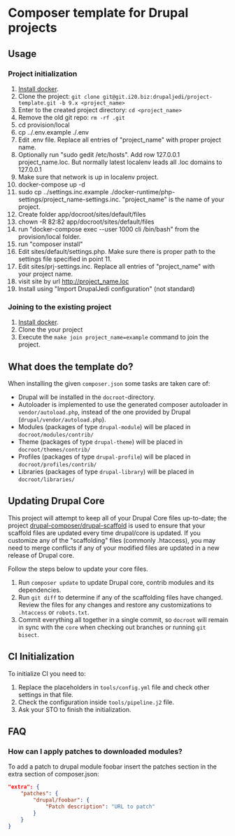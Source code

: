 # Composer template for Drupal projects
## Usage
### Project initialization
1. [Install docker](https://git.i20.biz/drupaljedi/localenv).
1. Clone the project: `git clone git@git.i20.biz:drupaljedi/project-template.git -b 9.x <project_name>`
1. Enter to the created project directory: `cd <project_name>`
1. Remove the old git repo: `rm -rf .git`
1. cd provision/local
1. cp ../.env.example ./.env
1. Edit .env file. Replace all entries of "project_name" with proper project name.
1. Optionally run "sudo gedit /etc/hosts". Add row 127.0.0.1	project_name.loc. But normally latest localenv leads all .loc domains to 127.0.0.1
1. Make sure that network is up in localenv project.
1. docker-compose up -d
1. sudo cp ../settings.inc.example ./docker-runtime/php-settings/project_name-settings.inc. "project_name" is the name of your project.
1. Create folder app/docroot/sites/default/files
1. chown -R 82:82 app/docroot/sites/default/files
1. run "docker-compose exec --user 1000 cli /bin/bash" from the provision/local folder.
1. run "composer install"
1. Edit sites/default/settings.php. Make sure there is proper path to the settings file specified in point 11.
1. Edit sites/prj-settings.inc. Replace all entries of "project_name" with your project name.
1. visit site by url http://project_name.loc
1. Install using "Import DrupalJedi configuration" (not standard)

### Joining to the existing project
1. [Install docker](https://git.i20.biz/drupaljedi/localenv).
1. Clone the your project
1. Execute the `make join project_name=example` command to join the project.

## What does the template do?

When installing the given `composer.json` some tasks are taken care of:

* Drupal will be installed in the `docroot`-directory.
* Autoloader is implemented to use the generated composer autoloader in `vendor/autoload.php`,
  instead of the one provided by Drupal (`drupal/vendor/autoload.php`).
* Modules (packages of type `drupal-module`) will be placed in `docroot/modules/contrib/`
* Theme (packages of type `drupal-theme`) will be placed in `docroot/themes/contrib/`
* Profiles (packages of type `drupal-profile`) will be placed in `docroot/profiles/contrib/`
* Libraries (packages of type `drupal-library`) will be placed in `docroot/libraries/`

## Updating Drupal Core

This project will attempt to keep all of your Drupal Core files up-to-date; the 
project [drupal-composer/drupal-scaffold](https://github.com/drupal-composer/drupal-scaffold) 
is used to ensure that your scaffold files are updated every time drupal/core is 
updated. If you customize any of the "scaffolding" files (commonly .htaccess), 
you may need to merge conflicts if any of your modified files are updated in a 
new release of Drupal core.

Follow the steps below to update your core files.

1. Run `composer update` to update Drupal core, contrib modules and its dependencies.
1. Run `git diff` to determine if any of the scaffolding files have changed. 
   Review the files for any changes and restore any customizations to 
  `.htaccess` or `robots.txt`.
1. Commit everything all together in a single commit, so `docroot` will remain in
   sync with the `core` when checking out branches or running `git bisect`.

## CI Initialization
To initialize CI you need to:

1. Replace the placeholders in `tools/config.yml` file and check other settings in that file.
1. Check the configuration inside `tools/pipeline.j2` file.
1. Ask your STO to finish the initialization.

## FAQ
### How can I apply patches to downloaded modules?

To add a patch to drupal module foobar insert the patches section in the extra 
section of composer.json:
```json
"extra": {
    "patches": {
        "drupal/foobar": {
            "Patch description": "URL to patch"
        }
    }
}
```
